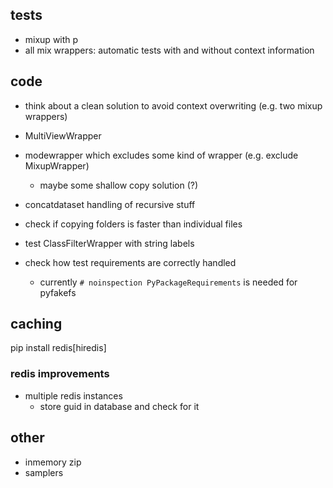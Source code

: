 ## tests

- mixup with p
- all mix wrappers: automatic tests with and without context information

## code

- think about a clean solution to avoid context overwriting (e.g. two mixup wrappers)
- MultiViewWrapper
- modewrapper which excludes some kind of wrapper (e.g. exclude MixupWrapper)
  - maybe some shallow copy solution (?)

- concatdataset handling of recursive stuff
- check if copying folders is faster than individual files
- test ClassFilterWrapper with string labels
- check how test requirements are correctly handled
    - currently `# noinspection PyPackageRequirements` is needed for pyfakefs

## caching

pip install redis[hiredis]

### redis improvements

- multiple redis instances
    - store guid in database and check for it

## other

- inmemory zip
- samplers
